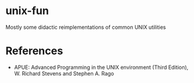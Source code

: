 # unix-fun
Mostly some didactic reimplementations of common UNIX utilities

# References
 * APUE: Advanced Programming in the UNIX environment (Third Edition), W. Richard Stevens and Stephen A. Rago
